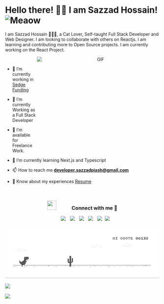 # Hello there! 👋🏻 I am Sazzad Hossain! <img src="https://i.imgur.com/veZrcC7.gif" alt="Meaow" width="50" />

I am Sazzad Hossain 🙋🏻‍♂️, a Cat Lover, Self-taught Full Stack Developer and Web Designer.
I am looking to collaborate with others on Reactjs.
I am learning and contributing more to Open Source projects.
I am currently working on the React Project.

<a target="_blank" align="center">
  <img align="right" top="500" height="300" width="400" alt="GIF" src="https://media.giphy.com/media/SWoSkN6DxTszqIKEqv/giphy.gif">
</a>
<br/>

- 🔭 I’m currently working in <a href="http://sedgefunding.co.uk" target="blank">Sedge Funding</a> 

- 🌱 I’m currently Working as a Full Stack Developer 

- 🤝 I’m available for Freelance Work.

- 🌱 I’m currently learning Next.js and Typescript

- 📫 How to reach me **developer.sazzadpiash@gmail.com**

- 📄 Know about my experiences <a href="https://github.com/100rabhcsmc/Me.io/blob/master/01SaurabhChavanReactNativeResume.pdf" target="blank">Resume</a>
<br/>
<h3 align="center" > <img src="https://media.giphy.com/media/iY8CRBdQXODJSCERIr/giphy.gif" width="30" height="30" style="margin-right: 50px;">Connect with me 🤝 </h3>

<p align="center">

 <div align="center"  class="icons-social" style="margin-left: 10px;">
        <a style="margin-left: 10px;"  target="_blank" href="https://www.linkedin.com/in/sazzad-piash/">
			<img src="https://img.icons8.com/doodle/40/000000/linkedin--v2.png"></a>
        <a style="margin-left: 10px;" target="_blank" href="https://github.com/sazzadpiash">
		<img src="https://img.icons8.com/doodle/40/000000/github--v1.png"></a>
	   <a style="margin-left: 10px;" target="_blank" href="https://dev.to/100rabhcsmc">
					<img src="https://img.icons8.com/external-sketchy-juicy-fish/0.6x/external-blog-online-services-sketchy-sketchy-juicy-fish.png"></a>
        <a style="margin-left: 10px;" target="_blank" href="https://www.instagram.com/sazzad_piash/">
			<img src="https://img.icons8.com/doodle/40/000000/instagram-new--v2.png"></a>
		<a style="margin-left: 10px;" target="_blank" href="https://www.youtube.com/channel/UCVeggXTlytoGAUUfWtqYWag?view_as=subscriber">
				<img src="https://img.icons8.com/doodle/40/000000/youtube--v2.png" ></a>
		<a style="margin-left: 5px;" target="_blank" href="#">
					<img src="https://img.icons8.com/plasticine/40/000000/resume.png" ></a>
      </div>

</p>


![Dino](https://raw.githubusercontent.com/arjunMee/arjunMee/master/dino.gif?token=AQWYXGQBQLHFPDHPO7E2UOLAUYRTI)


<!-- ### Blogs posts -->
<!-- BLOG-POST-LIST:START -->
<!-- - [Download Instagram profile picture  using python](https://dev.to/100rabhcsmc/instagram-profile-picture-download-using-python-n2j) -->
<!-- - [Convert a image to sketch using python](https://dev.to/100rabhcsmc/convert-a-image-to-sketch-using-python-3ip1) -->
<!-- - [Upload your project/files in GitHub using commands](https://dev.to/100rabhcsmc/upload-your-project-files-in-github-using-commands-1hn8) -->
<!-- BLOG-POST-LIST:END -->

<!--- ## Connect with Me 🤝🏻 --->

<!--- [![Website](https://raw.githubusercontent.com/arjunMee/arjunMee/master/soc/ws.svg?token=AQWYXGRHCRNYN3ZD5UX7RGLAUYRZY)]() [![LinkedIn](https://raw.githubusercontent.com/arjunMee/arjunMee/master/soc/li.svg?token=AQWYXGRESHQDYV3VM6GGCPDAUYRX2)]() [![GitHub](https://raw.githubusercontent.com/arjunMee/arjunMee/master/soc/gh.svg?token=AQWYXGVYBAQSQ4BB4FWPB73AUYRWG)](https://github.com/arjunMee) [![Facebook](https://raw.githubusercontent.com/arjunMee/arjunMee/master/soc/fb.svg?token=AQWYXGXXXHCQPW6TB5K662DAUYRU4)](https://www.facebook.com/arjun.bu12/) [![Instagram](https://raw.githubusercontent.com/arjunMee/arjunMee/master/soc/ig.svg?token=AQWYXGSRZV6J3H2AIKD4Z2DAUYRXA)](https://www.instagram.com/arjun.meena12/) [![WhatsApp](https://raw.githubusercontent.com/arjunMee/arjunMee/master/soc/wa.svg?token=AQWYXGUNIDZSRF74LZPBPTTAUYRYW)]() --->



<!--- ![Arjun GitHub Statistics](https://github-readme-stats.vercel.app/api?username=arjunMee&show_icons=true) --->

<!-- ![Top Languages](https://github-readme-stats.vercel.app/api/top-langs/?username=arjunMee) -->

<!--- ![Arjun GitHub Streak](https://github-readme-streak-stats.herokuapp.com/?user=arjunMee) --->

<!--- ![Jokes Card](https://readme-jokes.vercel.app/api) --->





![](https://user-images.githubusercontent.com/507615/90595977-95e70e80-e220-11ea-864a-6a61adaff212.png)

![](https://visitor-badge.glitch.me/badge?page_id=afc163.afc163)
